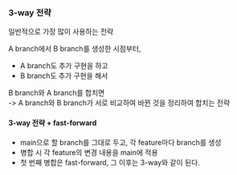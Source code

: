 ### 3-way 전략
일반적으로 가장 많이 사용하는 전략

A branch에서 B branch를 생성한 시점부터, 
- A branch도 추가 구현을 하고
- B branch도 추가 구현을 해서

B branch와 A branch를 합치면  
-> A branch와 B branch가 서로 비교하여 바뀐 것을 정리하여 합치는 전략  

#### 3-way 전략 + fast-forward
- main으로 할 branch를 그대로 두고, 각 feature마다 branch를 생성
- 병합 시 각 feature의 변경 내용을 main에 적용
- 첫 번째 병합은 fast-forward, 그 이후는 3-way와 같이 된다.